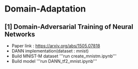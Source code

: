 # Domain-Adaptation
## [1] Domain-Adversarial Training of Neural Networks
- Paper link : https://arxiv.org/abs/1505.07818
- DANN implementation(dataset : mnist)
- Build MNIST-M dataset
'''run create_mnistm.ipynb'''
- Build model
'''run DANN_tf2_mnist.ipynb'''
  

